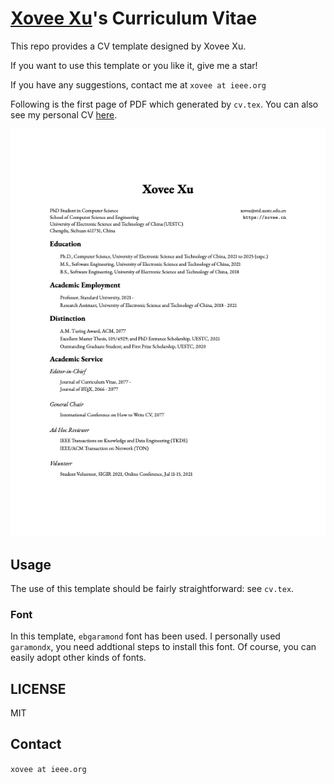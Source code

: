 # [Xovee Xu](https://xovee.cn)'s Curriculum Vitae

This repo provides a CV template designed by Xovee Xu. 

If you want to use this template or you like it, give me a star!

If you have any suggestions, contact me at `xovee at ieee.org`

Following is the first page of PDF which generated by `cv.tex`. You can also see my personal CV [here](https://xovee.cn/archive/cv/cv.pdf).

![CV Example](example.png)


## Usage

The use of this template should be fairly straightforward: see `cv.tex`.

### Font

In this template, `ebgaramond` font has been used. I personally used `garamondx`, you need addtional steps to install this font. Of course, you can easily adopt other kinds of fonts. 

## LICENSE

MIT

## Contact

`xovee at ieee.org`

